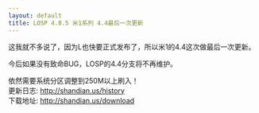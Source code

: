 ```yaml
---
layout: default
title: LOSP 4.8.5 米1系列 4.4最后一次更新
---
```

这我就不多说了，因为L也快要正式发布了，所以米1的4.4这次做最后一次更新。

今后如果没有致命BUG，LOSP的4.4分支将不再维护。

<!--more-->

 依然需要系统分区调整到250M以上刷入！  
更新日志: <http://shandian.us/history>  
下载地址: <http://shandian.us/download>
